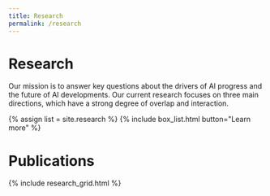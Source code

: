 ```yaml
---
title: Research
permalink: /research
---
```


# Research
Our mission is to answer key questions about the drivers of AI progress and the future of AI developments. Our current research focuses on three main directions, which have a strong degree of overlap and interaction. 

{% assign list = site.research %}
{% include box_list.html button="Learn more" %}

# Publications

{% include research_grid.html %}
